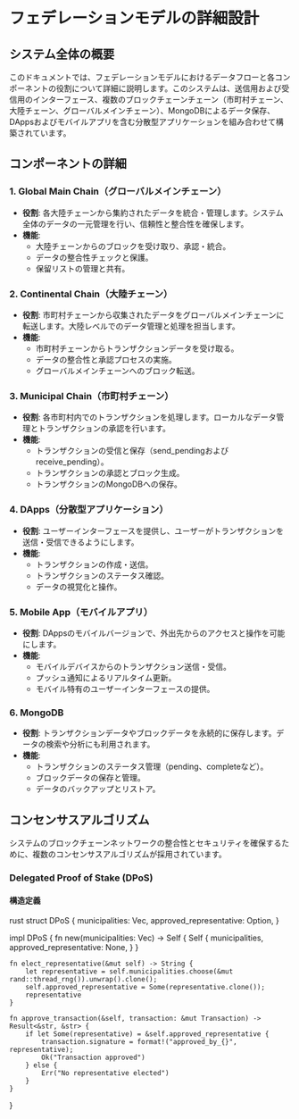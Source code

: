 # フェデレーションモデルの詳細設計

## システム全体の概要

このドキュメントでは、フェデレーションモデルにおけるデータフローと各コンポーネントの役割について詳細に説明します。このシステムは、送信用および受信用のインターフェース、複数のブロックチェーンチェーン（市町村チェーン、大陸チェーン、グローバルメインチェーン）、MongoDBによるデータ保存、DAppsおよびモバイルアプリを含む分散型アプリケーションを組み合わせて構築されています。

## コンポーネントの詳細

### 1. Global Main Chain（グローバルメインチェーン）

- **役割**: 各大陸チェーンから集約されたデータを統合・管理します。システム全体のデータの一元管理を行い、信頼性と整合性を確保します。
- **機能**:
  - 大陸チェーンからのブロックを受け取り、承認・統合。
  - データの整合性チェックと保護。
  - 保留リストの管理と共有。

### 2. Continental Chain（大陸チェーン）

- **役割**: 市町村チェーンから収集されたデータをグローバルメインチェーンに転送します。大陸レベルでのデータ管理と処理を担当します。
- **機能**:
  - 市町村チェーンからトランザクションデータを受け取る。
  - データの整合性と承認プロセスの実施。
  - グローバルメインチェーンへのブロック転送。

### 3. Municipal Chain（市町村チェーン）

- **役割**: 各市町村内でのトランザクションを処理します。ローカルなデータ管理とトランザクションの承認を行います。
- **機能**:
  - トランザクションの受信と保存（send_pendingおよびreceive_pending）。
  - トランザクションの承認とブロック生成。
  - トランザクションのMongoDBへの保存。

### 4. DApps（分散型アプリケーション）

- **役割**: ユーザーインターフェースを提供し、ユーザーがトランザクションを送信・受信できるようにします。
- **機能**:
  - トランザクションの作成・送信。
  - トランザクションのステータス確認。
  - データの視覚化と操作。

### 5. Mobile App（モバイルアプリ）

- **役割**: DAppsのモバイルバージョンで、外出先からのアクセスと操作を可能にします。
- **機能**:
  - モバイルデバイスからのトランザクション送信・受信。
  - プッシュ通知によるリアルタイム更新。
  - モバイル特有のユーザーインターフェースの提供。

### 6. MongoDB

- **役割**: トランザクションデータやブロックデータを永続的に保存します。データの検索や分析にも利用されます。
- **機能**:
  - トランザクションのステータス管理（pending、completeなど）。
  - ブロックデータの保存と管理。
  - データのバックアップとリストア。

## コンセンサスアルゴリズム

システムのブロックチェーンネットワークの整合性とセキュリティを確保するために、複数のコンセンサスアルゴリズムが採用されています。

### Delegated Proof of Stake (DPoS)

#### 構造定義

rust
struct DPoS {
    municipalities: Vec<String>,
    approved_representative: Option<String>,
}

impl DPoS {
    fn new(municipalities: Vec<String>) -> Self {
        Self {
            municipalities,
            approved_representative: None,
        }
    }

    fn elect_representative(&mut self) -> String {
        let representative = self.municipalities.choose(&mut rand::thread_rng()).unwrap().clone();
        self.approved_representative = Some(representative.clone());
        representative
    }

    fn approve_transaction(&self, transaction: &mut Transaction) -> Result<&str, &str> {
        if let Some(representative) = &self.approved_representative {
            transaction.signature = format!("approved_by_{}", representative);
            Ok("Transaction approved")
        } else {
            Err("No representative elected")
        }
    }
}